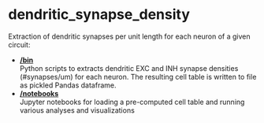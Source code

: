 # dendritic_synapse_density

Extraction of dendritic synapses per unit length for each neuron of a given circuit:

* __[/bin](/bin)__\
  Python scripts to extracts dendritic EXC and INH synapse densities (#synapses/um) for each neuron. The resulting cell table is written to file as pickled Pandas dataframe.
* __[/notebooks](/notebooks)__\
  Jupyter notebooks for loading a pre-computed cell table and running various analyses and visualizations

